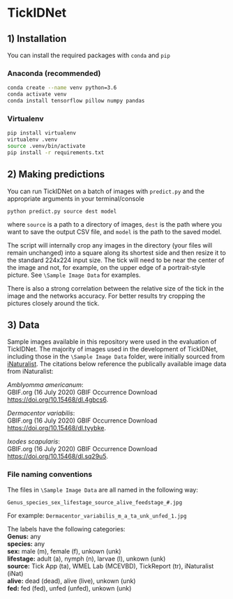 # TickIDNet

## 1) Installation
You can install the required packages with `conda` and `pip`
  
### Anaconda (recommended)
```bash
conda create --name venv python=3.6
conda activate venv
conda install tensorflow pillow numpy pandas
```

### Virtualenv
```bash
pip install virtualenv
virtualenv .venv
source .venv/bin/activate
pip install -r requirements.txt
```

## 2) Making predictions
You can run TickIDNet on a batch of images with `predict.py` and the appropriate arguments in your terminal/console
  
```
python predict.py source dest model
```
where `source` is a path to a directory of images, `dest` is the path where you want to save the output CSV file, and `model` is the path to the saved model.

The script will internally crop any images in the directory (your files will remain unchanged) into a square along its shortest side and then resize it to the standard 224x224 input size. The tick will need to be near the center of the image and not, for example, on the upper edge of a portrait-style picture. See `\Sample Image Data` for examples. 

There is also a strong correlation between the relative size of the tick in the image and the networks accuracy. For better results try cropping the pictures closely around the tick. 

## 3) Data
Sample images available in this repository were used in the evaluation of TickIDNet. The majority of images used in the development of TickIDNet, including those in the `\Sample Image Data` folder, were initially sourced from [iNaturalist](https://www.inaturalist.org/). The citations below reference the publically available image data from iNaturalist:

*Amblyomma americanum*:  
GBIF.org (16 July 2020) GBIF Occurrence Download https://doi.org/10.15468/dl.4gbcs6. 
  
*Dermacentor variabilis*:  
GBIF.org (16 July 2020) GBIF Occurrence Download https://doi.org/10.15468/dl.tyybke.  
  
*Ixodes scapularis*:  
GBIF.org (16 July 2020) GBIF Occurrence Download https://doi.org/10.15468/dl.sq29u5. 
  
### File naming conventions
The files in `\Sample Image Data` are all named in the following way:
```
Genus_species_sex_lifestage_source_alive_feedstage_#.jpg
```
For example: `Dermacentor_variabilis_m_a_ta_unk_unfed_1.jpg`

The labels have the following categories:  
**Genus:** any  
**species:** any  
**sex:** male (m), female (f), unkown (unk)  
**lifestage:** adult (a), nymph (n), larvae (l), unkown (unk)  
**source:** Tick App (ta), WMEL Lab (MCEVBD), TickReport (tr), iNaturalist (iNat)   
**alive:** dead (dead), alive (live), unkown (unk)   
**fed:** fed (fed), unfed (unfed), unkown (unk)   
